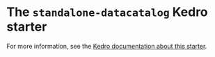 # The `standalone-datacatalog` Kedro starter

For more information, see the [Kedro documentation about this starter](https://kedro.readthedocs.io/en/stable/get_started/standalone_use_of_datacatalog.html).
